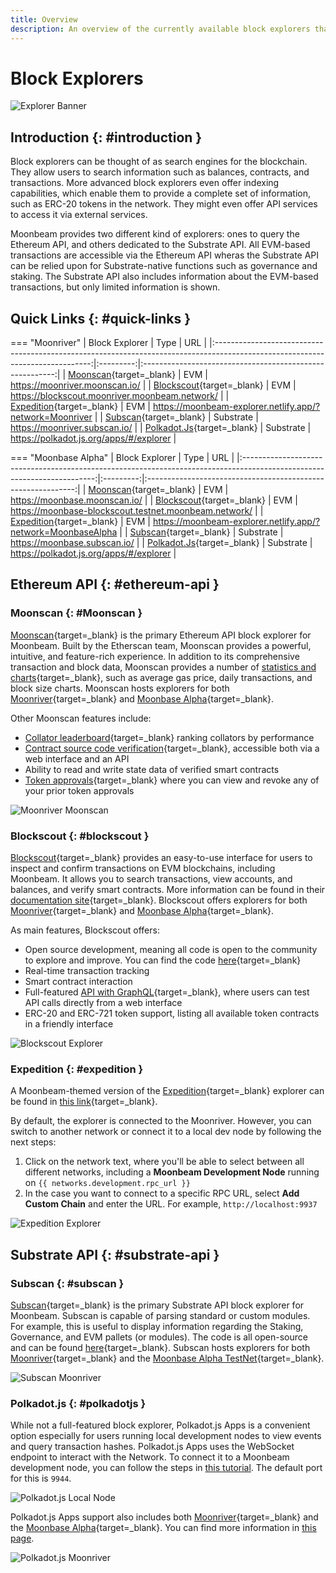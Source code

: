 ```yaml
---
title: Overview
description: An overview of the currently available block explorers that may be used to navigate the Substrate and Ethereum layers of Moonbeam.
---
```

# Block Explorers

![Explorer Banner](/images/builders/tools/explorers/overview/explorers-banner.png)

## Introduction {: #introduction } 

Block explorers can be thought of as search engines for the blockchain. They allow users to search information such as balances, contracts, and transactions. More advanced block explorers even offer indexing capabilities, which enable them to provide a complete set of information, such as ERC-20 tokens in the network. They might even offer API services to access it via external services.

Moonbeam provides two different kind of explorers: ones to query the Ethereum API, and others  dedicated to the Substrate API. All EVM-based transactions are accessible via the Ethereum API wheras the Substrate API can be relied upon for Substrate-native functions such as governance and staking. The Substrate API also includes information about the EVM-based transactions, but only limited information is shown. 

## Quick Links {: #quick-links } 

=== "Moonriver"
    |                                                        Block Explorer                                                         |   Type    |                           URL                            |
    |:-----------------------------------------------------------------------------------------------------------------------------:|:---------:|:--------------------------------------------------------:|
    |                                   [Moonscan](https://moonriver.moonscan.io/){target=_blank}                                   |    EVM    |              https://moonriver.moonscan.io/              |
    |                          [Blockscout](https://blockscout.moonriver.moonbeam.network/){target=_blank}                          |    EVM    |      https://blockscout.moonriver.moonbeam.network/      |
    |                     [Expedition](https://moonbeam-explorer.netlify.app/?network=Moonriver){target=_blank}                     |    EVM    | https://moonbeam-explorer.netlify.app/?network=Moonriver |
    |                                    [Subscan](https://moonriver.subscan.io/){target=_blank}                                    | Substrate |              https://moonriver.subscan.io/               |
    | [Polkadot.Js](https://polkadot.js.org/apps/?rpc=wss%3A%2F%2Fmoonriver.api.onfinality.io%2Fpublic-ws#/explorer){target=_blank} | Substrate |         https://polkadot.js.org/apps/#/explorer          |

=== "Moonbase Alpha"
    |                                                     Block Explorer                                                      |   Type    |                             URL                              |
    |:-----------------------------------------------------------------------------------------------------------------------:|:---------:|:------------------------------------------------------------:|
    |                                [Moonscan](https://moonbase.moonscan.io/){target=_blank}                                 |    EVM    |                https://moonbase.moonscan.io/                 |
    |                   [Blockscout](https://moonbase-blockscout.testnet.moonbeam.network/){target=_blank}                    |    EVM    |    https://moonbase-blockscout.testnet.moonbeam.network/     |
    |                [Expedition](https://moonbeam-explorer.netlify.app/?network=MoonbaseAlpha){target=_blank}                |    EVM    | https://moonbeam-explorer.netlify.app/?network=MoonbaseAlpha |
    |                                 [Subscan](https://moonbase.subscan.io/){target=_blank}                                  | Substrate |                 https://moonbase.subscan.io/                 |
    | [Polkadot.Js](https://polkadot.js.org/apps/?rpc=wss%3A%2F%2Fwss.api.moonbase.moonbeam.network#/explorer){target=_blank} | Substrate |           https://polkadot.js.org/apps/#/explorer            |

## Ethereum API {: #ethereum-api } 

### Moonscan {: #Moonscan } 

[Moonscan](https://moonscan.io/){target=_blank} is the primary Ethereum API block explorer for Moonbeam. Built by the Etherscan team, Moonscan provides a powerful, intuitive, and feature-rich experience. In addition to its comprehensive transaction and block data, Moonscan provides a number of [statistics and charts](https://moonriver.moonscan.io/charts){target=_blank}, such as average gas price, daily transactions, and block size charts. Moonscan hosts explorers for both [Moonriver](https://moonriver.moonscan.io/){target=_blank} and [Moonbase Alpha](https://moonbase.moonscan.io/){target=_blank}.

Other Moonscan features include:

 - [Collator leaderboard](https://moonriver.moonscan.io/collators){target=_blank} ranking collators by performance
 - [Contract source code verification](https://moonscan.io/verifyContract){target=_blank}, accessible both via a web interface and an API
 - Ability to read and write state data of verified smart contracts
 - [Token approvals](https://moonscan.io/tokenapprovalchecker){target=_blank} where you can view and revoke any of your prior token approvals

![Moonriver Moonscan](/images/builders/tools/explorers/overview/explorers-1.png)

### Blockscout {: #blockscout } 

[Blockscout](https://blockscout.moonriver.moonbeam.network/){target=_blank} provides an easy-to-use interface for users to inspect and confirm transactions on EVM blockchains, including Moonbeam. It allows you to search transactions, view accounts, and balances, and verify smart contracts. More information can be found in their [documentation site](https://docs.blockscout.com/){target=_blank}. Blockscout offers explorers for both [Moonriver](https://blockscout.moonriver.moonbeam.network/){target=_blank} and [Moonbase Alpha](https://moonbase-blockscout.testnet.moonbeam.network/){target=_blank}.

As main features, Blockscout offers:

 - Open source development, meaning all code is open to the community to explore and improve. You can find the code [here](https://github.com/blockscout/blockscout){target=_blank}
 - Real-time transaction tracking
 - Smart contract interaction
 - Full-featured [API with GraphQL](https://blockscout.moonriver.moonbeam.network/graphiql){target=_blank}, where users can test API calls directly from a web interface
 - ERC-20 and ERC-721 token support, listing all available token contracts in a friendly interface

![Blockscout Explorer](/images/builders/tools/explorers/overview/explorers-2.png)

### Expedition {: #expedition } 

A Moonbeam-themed version of the [Expedition](https://github.com/xops/expedition){target=_blank} explorer can be found in [this link](https://moonbeam-explorer.netlify.app/){target=_blank}.

By default, the explorer is connected to the Moonriver. However, you can switch to another network or connect it to a local dev node by following the next steps:

 1. Click on the network text, where you'll be able to select between all different networks, including a **Moonbeam Development Node** running on `{{ networks.development.rpc_url }}`
 2. In the case you want to connect to a specific RPC URL, select **Add Custom Chain** and enter the URL. For example, `http://localhost:9937`

![Expedition Explorer](/images/builders/tools/explorers/overview/explorers-3.png)

## Substrate API {: #substrate-api } 

### Subscan {: #subscan } 

[Subscan](https://moonriver.subscan.io/){target=_blank} is the primary Substrate API block explorer for Moonbeam. Subscan is capable of parsing standard or custom modules. For example, this is useful to display information regarding the Staking, Governance, and EVM pallets (or modules). The code is all open-source and can be found [here](https://github.com/itering/subscan-essentials){target=_blank}. Subscan hosts explorers for both [Moonriver](https://moonriver.subscan.io/){target=_blank} and the [Moonbase Alpha TestNet](https://moonbase.subscan.io/){target=_blank}.

![Subscan Moonriver](/images/builders/tools/explorers/overview/explorers-4.png)

### Polkadot.js {: #polkadotjs } 

While not a full-featured block explorer, Polkadot.js Apps is a convenient option especially for users running local development nodes to view events and query transaction hashes.  Polkadot.js Apps uses the WebSocket endpoint to interact with the Network. To connect it to a Moonbeam development node, you can follow the steps in [this tutorial](/builders/get-started/moonbeam-dev/#connecting-polkadot-js-apps-to-a-local-moonbeam-node). The default port for this is `9944`.

![Polkadot.js Local Node](/images/builders/tools/explorers/overview/explorers-5.png)

Polkadot.js Apps support also includes both [Moonriver](https://polkadot.js.org/apps/?rpc=wss%3A%2F%2Fmoonriver.api.onfinality.io%2Fpublic-ws#/explorer){target=_blank} and the [Moonbase Alpha](https://polkadot.js.org/apps/?rpc=wss%3A%2F%2Fwss.api.moonbase.moonbeam.network#/explorer){target=_blank}. You can find more information in [this page](/tokens/connect/polkadotjs/).

![Polkadot.js Moonriver](/images/builders/tools/explorers/overview/explorers-6.png)


